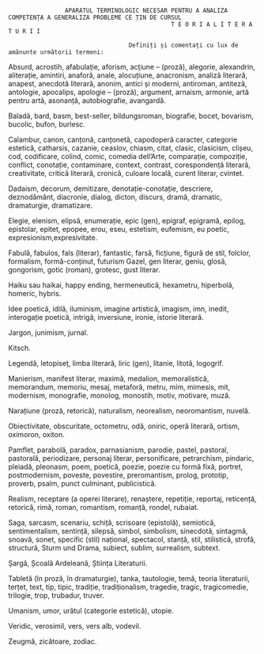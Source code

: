                     APARATUL TERMINOLOGIC NECESAR PENTRU A ANALIZA COMPETENȚA A GENERALIZA PROBLEME CE ȚIN DE CURSUL 
                                                  T E O R I A L I T E R A T U R I I 

                                      Definiți și comentați cu lux de amănunte următorii termeni:
                                        
  Absurd, acrostih, afabulație, aforism, acțiune – (proză), alegorie, alexandrin, aliterație, amintiri, anaforă, anale, alocuțiune, anacronism, analiză literară, anapest, anecdotă literară, anonim, antici și moderni, antiroman, antiteză, antologie, apocalips, 
apologie – (proză), argument, arnaism, armonie, artă pentru artă, asonanță, autobiografie, avangardă.

  Baladă, bard, basm, best-seller, bildungsroman, biografie, bocet, bovarism, bucolic, bufon, burlesc.

  Calambur, canon, canțonă, canțonetă, capodoperă caracter, categorie estetică, catharsis, cazanie, ceaslov, chiasm, citat, clasic, clasicism, clișeu, cod, codificare, colind, comic, comedia dell’Arte, comparație, compoziție, conflict, conotație, contaminare, context, contrast, corespondență literară, creativitate, critică literară, cronică, culoare locală, curent literar, cvintet.

  Dadaism, decorum, demitizare, denotație-conotație, descriere, deznodământ, diacronie, dialog, dicton, discurs, dramă, dramatic, dramaturgie, dramatizare.

  Elegie, elenism, elipsă, enumerație, epic (gen), epigraf, epigramă, epilog, epistolar, epitet, epopee, erou, eseu, estetism, eufemism, eu poetic, expresionism,expresivitate.

  Fabulă, fabulos, fals (literar), fantastic, farsă, ficțiune, figură de stil, folclor, formalism, formă-conținut, futurism
Gazel, gen literar, geniu, glosă, gongorism, gotic (roman), grotesc, gust literar.

  Haiku sau haikai, happy ending, hermeneutică, hexametru, hiperbolă, homeric, hybris.

  Idee poetică, idilă, iluminism, imagine artistică, imagism, imn, inedit, interogație poetică, intrigă, inversiune, ironie, istorie literară.

  Jargon, junimism, jurnal.

  Kitsch.

  Legendă, letopiseț, limba literară, liric (gen), litanie, litotă, logogrif.

  Manierism, manifest literar, maximă, medalion, memoralistică, memorandum, memoriu, mesaj, metaforă, metru, mim, mimesis, mit, modernism, monografie, monolog, monostih, motiv, motivare, muză.

  Narațiune (proză, retorică), naturalism, neorealism, neoromantism, nuvelă. 

  Obiectivitate, obscuritate, octometru, odă, oniric, operă literară, ortism, oximoron, oxiton.

  Pamflet, parabolă, paradox, parnasianism, parodie, pastel, pastoral, pastorală, periodizare, personaj literar, personificare, petrarchism, pindaric, pleiadă, pleonasm, poem, poetică, poezie, poezie cu formă fixă, portret, postmodernism, poveste, povestire, preromantism, prolog, prototip, proverb, psalm, punct culminant, publicistică.

  Realism, receptare (a operei literare), renaștere, repetiție, reportaj, reticență, retorică, rimă, roman, romantism, romanță, rondel, rubaiat.

  Saga, sarcasm, scenariu, schiță, scrisoare (epistolă), semiotică, sentimentalism, sentință, silepsă, simbol, simbolism, sinecdotă, sintagmă, snoavă, sonet, specific (stil) național, spectacol, stanță, stil, stilistică, strofă, structură, Sturm und Drama, subiect, sublim, surrealism, subtext.

  Șargă, Școală Ardeleană, Știința Literaturii. 

  Tabletă (în proză, în dramaturgie), tanka, tautologie, temă, teoria literaturii, terțet, text, tip, tipic, tradiție, tradiționalism, tragedie, tragic, tragicomedie, trilogie, trop, trubadur, truver.

  Umanism, umor, urâtul (categorie estetică), utopie.

  Veridic, verosimil, vers, vers alb, vodevil.

  Zeugmă, zicătoare, zodiac.

